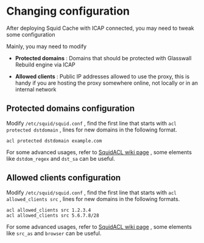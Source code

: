 # Changing configuration

After deploying Squid Cache with ICAP connected, you may need to tweak some configuration

Mainly, you may need to modify

- **Protected domains** : Domains that should be protected with Glasswall Rebuild engine via ICAP

- **Allowed clients** : Public IP addresses allowed to use the proxy, this is handy if you are hosting the proxy somewhere online, not locally or in an internal network 

## Protected domains configuration

Modify `/etc/squid/squid.conf` , find the first line that starts with `acl protected dstdomain` , lines for new domains in the following format.

```
acl protected dstdomain example.com
```

For some advanced usages, refer to [SquidACL wiki page](https://wiki.squid-cache.org/SquidFaq/SquidAcl#ACL_elements) , some elements like `dstdom_regex` and `dst_sa` can be useful.

## Allowed clients configuration

Modify `/etc/squid/squid.conf` , find the first line that starts with `acl allowed_clients src` , lines for new domains in the following formats.

```
acl allowed_clients src 1.2.3.4
acl allowed_clients src 5.6.7.8/28
```

For some advanced usages, refer to [SquidACL wiki page](https://wiki.squid-cache.org/SquidFaq/SquidAcl#ACL_elements) , some elements like `src_as` and `browser` can be useful.

